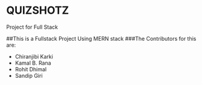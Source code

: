 # QUIZSHOTZ
Project for Full Stack

##This is a Fullstack Project Using MERN stack
###The Contributors for this are:
* Chiranjibi Karki
* Kamal B. Rana
* Rohit Dhimal
* Sandip Giri
